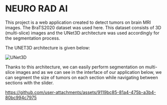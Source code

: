 # NEURO RAD AI

This project is a web application created to detect tumors on brain MRI images. The BraTS2020 dataset was used here. This dataset consists of 3D (multi-slice) images and the UNet3D architecture was used accordingly for the segmentation process.

The UNET3D architecture is given below:

![UNet3D](https://github.com/user-attachments/assets/936dbe9b-ac5c-4de4-8fe1-23150f5cee7f)

Thanks to this architecture, we can easily perform segmentation on multi-slice images and as we can see in the interface of our application below, we can segment the size of tumors on each section while navigating between sections with the slider.

https://github.com/user-attachments/assets/9119bc85-81a4-475b-a3b4-80bc994c7975


